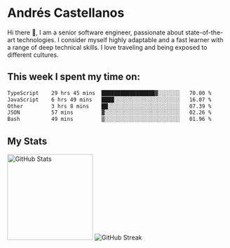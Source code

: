 # Andrés Castellanos

Hi there 👋, I am a senior software engineer, passionate about state-of-the-art technologies. I consider myself highly adaptable and a fast learner with a range of deep technical skills. I love traveling and being exposed to different cultures.

## This week I spent my time on:

<!--START_SECTION:waka-->

```txt
TypeScript    29 hrs 45 mins  █████████████████▓░░░░░░░   70.00 %
JavaScript    6 hrs 49 mins   ████░░░░░░░░░░░░░░░░░░░░░   16.07 %
Other         3 hrs 8 mins    ██░░░░░░░░░░░░░░░░░░░░░░░   07.39 %
JSON          57 mins         ▓░░░░░░░░░░░░░░░░░░░░░░░░   02.26 %
Bash          49 mins         ▒░░░░░░░░░░░░░░░░░░░░░░░░   01.96 %
```

<!--END_SECTION:waka-->

## My Stats

<img height="195" src="https://github-readme-stats.vercel.app/api?username=andrescv&show_icons=true&theme=onedark&hide_border=true&card_width=495" alt="GitHub Stats" />

<img src="https://streak-stats.demolab.com?user=andrescv&theme=one-dark-pro&hide_border=true" alt="GitHub Streak" />
